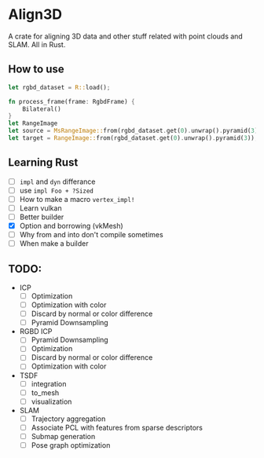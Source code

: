 # Align3D

A crate for aligning 3D data and other stuff related with point clouds and SLAM. All in Rust.

## How to use

```rust
let rgbd_dataset = R::load();

fn process_frame(frame: RgbdFrame) {
    Bilateral()
}
let RangeImage
let source = MsRangeImage::from(rgbd_dataset.get(0).unwrap().pyramid(3)).with_normals().with_luma().with_
let target = RangeImage::from(rgbd_dataset.get(0).unwrap().pyramid(3));

```


## Learning Rust

* [ ] `impl` and `dyn` differance 
* [ ] use `impl Foo + ?Sized`
* [ ] How to make a macro `vertex_impl!`
* [ ] Learn vulkan
* [ ] Better builder
* [x] Option and borrowing (vkMesh)
* [ ] Why from and into don't compile sometimes
* [ ] When make a builder

## TODO:

* ICP
    * [ ] Optimization
    * [ ] Optimization with color
    * [ ] Discard by normal or color difference
    * [ ] Pyramid Downsampling
* RGBD ICP
    * [ ] Pyramid Downsampling
    * [ ] Optimization
    * [ ] Discard by normal or color difference
    * [ ] Optimization with color
* TSDF 
    * [ ] integration
    * [ ] to_mesh
    * [ ] visualization
* SLAM
    * [ ] Trajectory aggregation
    * [ ] Associate PCL with features from sparse descriptors
    * [ ] Submap generation
    * [ ] Pose graph optimization
